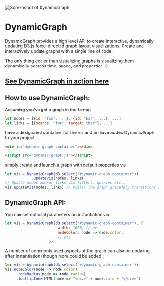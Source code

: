 ![Screenshot of DynamicGraph](https://raw.githubusercontent.com/davidnmora/dynamic-graph/master/dynamic-graph-screenshot.png "Screenshot of DynamicGraph")

# DynamicGraph
DynamicGraph provides a high level API to create interactive, dynamically updating D3.js force-directed graph layout visualizations. Create and interactively update graphs with a single line of code.

The only thing cooler than visualizing graphs is visualizing them dynamically accross time, space, and properties. :)

## [See DynamicGraph in action here](https://davidnmora.github.io/positive-psych-vis/)

## How to use DynamicGraph:
Assuming you've got a graph in the format 
```javascript
let nodes = [{id: "foo", ...}, {id: "bar", ...}, ...]
let links = [{source: "foo", target: "bar"}, ...]
```
have a designated container for the vis and an have added DynamicGraph to your project
```html
<div id="dynamic-graph-container"></div>

<script src="dynamic-graph.js"></script>
```
simply create and launch a graph with default properties via
```javascript
let vis = DynamicGraph(d3.select("#dynamic-graph-container"))
            .updateVis(nodes, links)
// Update nodes and/or links via filters, queries etc...
vis.updateVis(nodes, links) // Voila! The graph gracefuly transitions states.
```
## DynamicGraph API:
You can set optional parameters on instantiation via
```javascript
let vis = DynamicGraph(d3.select("#dynamic-graph-container"), {
					 	width: 1000, // px
					 	nodeColor: node => node.color,
					 	// etc
					})
```
A number of commonly used aspects of the graph can also be updating after instantiation (though more could be added):
```javascript
let vis = DynamicGraph(d3.select("#dynamic-graph-container"))
vis.nodeColor(node => node.color)
	 .nodeRadius(node => node.radius)
	 .tooltipInnerHTML(node => "<div>" + node.info + "</div>")
```
